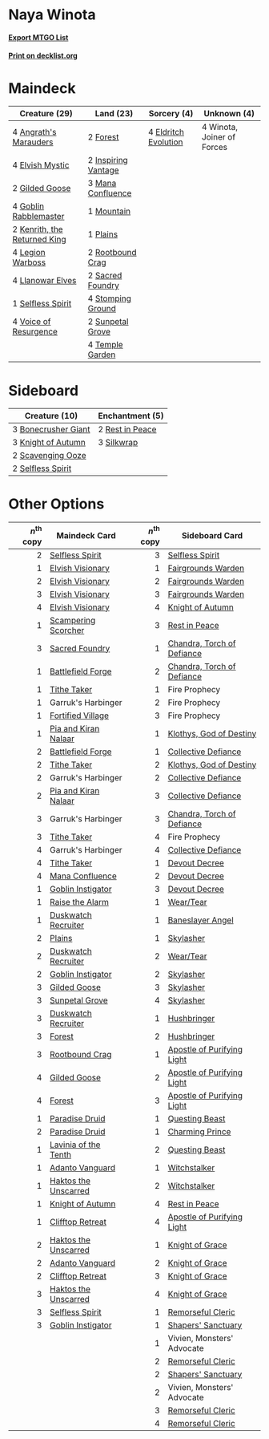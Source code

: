 # Naya Winota

#### [Export MTGO List](../collection/Naya%20Winota/Naya%20Winota.txt)
#### [Print on decklist.org](http://decklist.org/?deckmain=4%09Angrath's%20Marauders%0A4%09Eldritch%20Evolution%0A4%09Elvish%20Mystic%0A2%09Forest%0A2%09Gilded%20Goose%0A4%09Goblin%20Rabblemaster%0A2%09Inspiring%20Vantage%0A2%09Kenrith,%20the%20Returned%20King%0A4%09Legion%20Warboss%0A4%09Llanowar%20Elves%0A3%09Mana%20Confluence%0A1%09Mountain%0A1%09Plains%0A2%09Rootbound%20Crag%0A2%09Sacred%20Foundry%0A1%09Selfless%20Spirit%0A4%09Stomping%20Ground%0A2%09Sunpetal%20Grove%0A4%09Temple%20Garden%0A4%09Voice%20of%20Resurgence%0A4%09Winota,%20Joiner%20of%20Forces&deckside=3%09Bonecrusher%20Giant%0A3%09Knight%20of%20Autumn%0A2%09Rest%20in%20Peace%0A2%09Scavenging%20Ooze%0A2%09Selfless%20Spirit%0A3%09Silkwrap)
# Maindeck

|                                             Creature (29)                                             |                                          Land (23)                                           |                                          Sorcery (4)                                          |       Unknown (4)        |
|-------------------------------------------------------------------------------------------------------|----------------------------------------------------------------------------------------------|-----------------------------------------------------------------------------------------------|--------------------------|
|4 [Angrath's Marauders](http://gatherer.wizards.com/Pages/Card/Details.aspx?multiverseid=435286)       |2 [Forest](http://gatherer.wizards.com/Pages/Card/Details.aspx?multiverseid=439860)           |4 [Eldritch Evolution](http://gatherer.wizards.com/Pages/Card/Details.aspx?multiverseid=414456)|4 Winota, Joiner of Forces|
|4 [Elvish Mystic](http://gatherer.wizards.com/Pages/Card/Details.aspx?multiverseid=389499)             |2 [Inspiring Vantage](http://gatherer.wizards.com/Pages/Card/Details.aspx?multiverseid=417819)|                                                                                               |                          |
|2 [Gilded Goose](http://gatherer.wizards.com/Pages/Card/Details.aspx?multiverseid=473122)              |3 [Mana Confluence](http://gatherer.wizards.com/Pages/Card/Details.aspx?multiverseid=409573)  |                                                                                               |                          |
|4 [Goblin Rabblemaster](http://gatherer.wizards.com/Pages/Card/Details.aspx?multiverseid=438486)       |1 [Mountain](http://gatherer.wizards.com/Pages/Card/Details.aspx?multiverseid=439859)         |                                                                                               |                          |
|2 [Kenrith, the Returned King](http://gatherer.wizards.com/Pages/Card/Details.aspx?multiverseid=476052)|1 [Plains](http://gatherer.wizards.com/Pages/Card/Details.aspx?multiverseid=439856)           |                                                                                               |                          |
|4 [Legion Warboss](http://gatherer.wizards.com/Pages/Card/Details.aspx?multiverseid=452859)            |2 [Rootbound Crag](http://gatherer.wizards.com/Pages/Card/Details.aspx?multiverseid=420934)   |                                                                                               |                          |
|4 [Llanowar Elves](http://gatherer.wizards.com/Pages/Card/Details.aspx?multiverseid=129626)            |2 [Sacred Foundry](http://gatherer.wizards.com/Pages/Card/Details.aspx?multiverseid=405106)   |                                                                                               |                          |
|1 [Selfless Spirit](http://gatherer.wizards.com/Pages/Card/Details.aspx?multiverseid=414332)           |4 [Stomping Ground](http://gatherer.wizards.com/Pages/Card/Details.aspx?multiverseid=405110)  |                                                                                               |                          |
|4 [Voice of Resurgence](http://gatherer.wizards.com/Pages/Card/Details.aspx?multiverseid=368951)       |2 [Sunpetal Grove](http://gatherer.wizards.com/Pages/Card/Details.aspx?multiverseid=420946)   |                                                                                               |                          |
|                                                                                                       |4 [Temple Garden](http://gatherer.wizards.com/Pages/Card/Details.aspx?multiverseid=405112)    |                                                                                               |                          |


# Sideboard

|                                        Creature (10)                                         |                                     Enchantment (5)                                      |
|----------------------------------------------------------------------------------------------|------------------------------------------------------------------------------------------|
|3 [Bonecrusher Giant](http://gatherer.wizards.com/Pages/Card/Details.aspx?multiverseid=473077)|2 [Rest in Peace](http://gatherer.wizards.com/Pages/Card/Details.aspx?multiverseid=442021)|
|3 [Knight of Autumn](http://gatherer.wizards.com/Pages/Card/Details.aspx?multiverseid=452933) |3 [Silkwrap](http://gatherer.wizards.com/Pages/Card/Details.aspx?multiverseid=394699)     |
|2 [Scavenging Ooze](http://gatherer.wizards.com/Pages/Card/Details.aspx?multiverseid=420783)  |                                                                                          |
|2 [Selfless Spirit](http://gatherer.wizards.com/Pages/Card/Details.aspx?multiverseid=414332)  |                                                                                          |


# Other Options

|*n*<sup>th</sup> copy|                                         Maindeck Card                                         |*n*<sup>th</sup> copy|                                           Sideboard Card                                            |
|--------------------:|-----------------------------------------------------------------------------------------------|--------------------:|-----------------------------------------------------------------------------------------------------|
|                    2|[Selfless Spirit](http://gatherer.wizards.com/Pages/Card/Details.aspx?multiverseid=414332)     |                    3|[Selfless Spirit](http://gatherer.wizards.com/Pages/Card/Details.aspx?multiverseid=414332)           |
|                    1|[Elvish Visionary](http://gatherer.wizards.com/Pages/Card/Details.aspx?multiverseid=175124)    |                    1|[Fairgrounds Warden](http://gatherer.wizards.com/Pages/Card/Details.aspx?multiverseid=417586)        |
|                    2|[Elvish Visionary](http://gatherer.wizards.com/Pages/Card/Details.aspx?multiverseid=175124)    |                    2|[Fairgrounds Warden](http://gatherer.wizards.com/Pages/Card/Details.aspx?multiverseid=417586)        |
|                    3|[Elvish Visionary](http://gatherer.wizards.com/Pages/Card/Details.aspx?multiverseid=175124)    |                    3|[Fairgrounds Warden](http://gatherer.wizards.com/Pages/Card/Details.aspx?multiverseid=417586)        |
|                    4|[Elvish Visionary](http://gatherer.wizards.com/Pages/Card/Details.aspx?multiverseid=175124)    |                    4|[Knight of Autumn](http://gatherer.wizards.com/Pages/Card/Details.aspx?multiverseid=452933)          |
|                    1|[Scampering Scorcher](http://gatherer.wizards.com/Pages/Card/Details.aspx?multiverseid=466912) |                    3|[Rest in Peace](http://gatherer.wizards.com/Pages/Card/Details.aspx?multiverseid=442021)             |
|                    3|[Sacred Foundry](http://gatherer.wizards.com/Pages/Card/Details.aspx?multiverseid=405106)      |                    1|[Chandra, Torch of Defiance](http://gatherer.wizards.com/Pages/Card/Details.aspx?multiverseid=417683)|
|                    1|[Battlefield Forge](http://gatherer.wizards.com/Pages/Card/Details.aspx?multiverseid=129479)   |                    2|[Chandra, Torch of Defiance](http://gatherer.wizards.com/Pages/Card/Details.aspx?multiverseid=417683)|
|                    1|[Tithe Taker](http://gatherer.wizards.com/Pages/Card/Details.aspx?multiverseid=457171)         |                    1|Fire Prophecy                                                                                        |
|                    1|Garruk's Harbinger                                                                             |                    2|Fire Prophecy                                                                                        |
|                    1|[Fortified Village](http://gatherer.wizards.com/Pages/Card/Details.aspx?multiverseid=410042)   |                    3|Fire Prophecy                                                                                        |
|                    1|[Pia and Kiran Nalaar](http://gatherer.wizards.com/Pages/Card/Details.aspx?multiverseid=442783)|                    1|[Klothys, God of Destiny](http://gatherer.wizards.com/Pages/Card/Details.aspx?multiverseid=476471)   |
|                    2|[Battlefield Forge](http://gatherer.wizards.com/Pages/Card/Details.aspx?multiverseid=129479)   |                    1|[Collective Defiance](http://gatherer.wizards.com/Pages/Card/Details.aspx?multiverseid=414420)       |
|                    2|[Tithe Taker](http://gatherer.wizards.com/Pages/Card/Details.aspx?multiverseid=457171)         |                    2|[Klothys, God of Destiny](http://gatherer.wizards.com/Pages/Card/Details.aspx?multiverseid=476471)   |
|                    2|Garruk's Harbinger                                                                             |                    2|[Collective Defiance](http://gatherer.wizards.com/Pages/Card/Details.aspx?multiverseid=414420)       |
|                    2|[Pia and Kiran Nalaar](http://gatherer.wizards.com/Pages/Card/Details.aspx?multiverseid=442783)|                    3|[Collective Defiance](http://gatherer.wizards.com/Pages/Card/Details.aspx?multiverseid=414420)       |
|                    3|Garruk's Harbinger                                                                             |                    3|[Chandra, Torch of Defiance](http://gatherer.wizards.com/Pages/Card/Details.aspx?multiverseid=417683)|
|                    3|[Tithe Taker](http://gatherer.wizards.com/Pages/Card/Details.aspx?multiverseid=457171)         |                    4|Fire Prophecy                                                                                        |
|                    4|Garruk's Harbinger                                                                             |                    4|[Collective Defiance](http://gatherer.wizards.com/Pages/Card/Details.aspx?multiverseid=414420)       |
|                    4|[Tithe Taker](http://gatherer.wizards.com/Pages/Card/Details.aspx?multiverseid=457171)         |                    1|[Devout Decree](http://gatherer.wizards.com/Pages/Card/Details.aspx?multiverseid=466767)             |
|                    4|[Mana Confluence](http://gatherer.wizards.com/Pages/Card/Details.aspx?multiverseid=409573)     |                    2|[Devout Decree](http://gatherer.wizards.com/Pages/Card/Details.aspx?multiverseid=466767)             |
|                    1|[Goblin Instigator](http://gatherer.wizards.com/Pages/Card/Details.aspx?multiverseid=447278)   |                    3|[Devout Decree](http://gatherer.wizards.com/Pages/Card/Details.aspx?multiverseid=466767)             |
|                    1|[Raise the Alarm](http://gatherer.wizards.com/Pages/Card/Details.aspx?multiverseid=416853)     |                    1|[Wear/Tear](http://gatherer.wizards.com/Pages/Card/Details.aspx?multiverseid=368950)                 |
|                    1|[Duskwatch Recruiter](http://gatherer.wizards.com/Pages/Card/Details.aspx?multiverseid=409961) |                    1|[Baneslayer Angel](http://gatherer.wizards.com/Pages/Card/Details.aspx?multiverseid=191065)          |
|                    2|[Plains](http://gatherer.wizards.com/Pages/Card/Details.aspx?multiverseid=439856)              |                    1|[Skylasher](http://gatherer.wizards.com/Pages/Card/Details.aspx?multiverseid=369083)                 |
|                    2|[Duskwatch Recruiter](http://gatherer.wizards.com/Pages/Card/Details.aspx?multiverseid=409961) |                    2|[Wear/Tear](http://gatherer.wizards.com/Pages/Card/Details.aspx?multiverseid=368950)                 |
|                    2|[Goblin Instigator](http://gatherer.wizards.com/Pages/Card/Details.aspx?multiverseid=447278)   |                    2|[Skylasher](http://gatherer.wizards.com/Pages/Card/Details.aspx?multiverseid=369083)                 |
|                    3|[Gilded Goose](http://gatherer.wizards.com/Pages/Card/Details.aspx?multiverseid=473122)        |                    3|[Skylasher](http://gatherer.wizards.com/Pages/Card/Details.aspx?multiverseid=369083)                 |
|                    3|[Sunpetal Grove](http://gatherer.wizards.com/Pages/Card/Details.aspx?multiverseid=420946)      |                    4|[Skylasher](http://gatherer.wizards.com/Pages/Card/Details.aspx?multiverseid=369083)                 |
|                    3|[Duskwatch Recruiter](http://gatherer.wizards.com/Pages/Card/Details.aspx?multiverseid=409961) |                    1|[Hushbringer](http://gatherer.wizards.com/Pages/Card/Details.aspx?multiverseid=472980)               |
|                    3|[Forest](http://gatherer.wizards.com/Pages/Card/Details.aspx?multiverseid=439860)              |                    2|[Hushbringer](http://gatherer.wizards.com/Pages/Card/Details.aspx?multiverseid=472980)               |
|                    3|[Rootbound Crag](http://gatherer.wizards.com/Pages/Card/Details.aspx?multiverseid=420934)      |                    1|[Apostle of Purifying Light](http://gatherer.wizards.com/Pages/Card/Details.aspx?multiverseid=466760)|
|                    4|[Gilded Goose](http://gatherer.wizards.com/Pages/Card/Details.aspx?multiverseid=473122)        |                    2|[Apostle of Purifying Light](http://gatherer.wizards.com/Pages/Card/Details.aspx?multiverseid=466760)|
|                    4|[Forest](http://gatherer.wizards.com/Pages/Card/Details.aspx?multiverseid=439860)              |                    3|[Apostle of Purifying Light](http://gatherer.wizards.com/Pages/Card/Details.aspx?multiverseid=466760)|
|                    1|[Paradise Druid](http://gatherer.wizards.com/Pages/Card/Details.aspx?multiverseid=461098)      |                    1|[Questing Beast](http://gatherer.wizards.com/Pages/Card/Details.aspx?multiverseid=473133)            |
|                    2|[Paradise Druid](http://gatherer.wizards.com/Pages/Card/Details.aspx?multiverseid=461098)      |                    1|[Charming Prince](http://gatherer.wizards.com/Pages/Card/Details.aspx?multiverseid=472970)           |
|                    1|[Lavinia of the Tenth](http://gatherer.wizards.com/Pages/Card/Details.aspx?multiverseid=368983)|                    2|[Questing Beast](http://gatherer.wizards.com/Pages/Card/Details.aspx?multiverseid=473133)            |
|                    1|[Adanto Vanguard](http://gatherer.wizards.com/Pages/Card/Details.aspx?multiverseid=435152)     |                    1|[Witchstalker](http://gatherer.wizards.com/Pages/Card/Details.aspx?multiverseid=370806)              |
|                    1|[Haktos the Unscarred](http://gatherer.wizards.com/Pages/Card/Details.aspx?multiverseid=476469)|                    2|[Witchstalker](http://gatherer.wizards.com/Pages/Card/Details.aspx?multiverseid=370806)              |
|                    1|[Knight of Autumn](http://gatherer.wizards.com/Pages/Card/Details.aspx?multiverseid=452933)    |                    4|[Rest in Peace](http://gatherer.wizards.com/Pages/Card/Details.aspx?multiverseid=442021)             |
|                    1|[Clifftop Retreat](http://gatherer.wizards.com/Pages/Card/Details.aspx?multiverseid=443127)    |                    4|[Apostle of Purifying Light](http://gatherer.wizards.com/Pages/Card/Details.aspx?multiverseid=466760)|
|                    2|[Haktos the Unscarred](http://gatherer.wizards.com/Pages/Card/Details.aspx?multiverseid=476469)|                    1|[Knight of Grace](http://gatherer.wizards.com/Pages/Card/Details.aspx?multiverseid=442911)           |
|                    2|[Adanto Vanguard](http://gatherer.wizards.com/Pages/Card/Details.aspx?multiverseid=435152)     |                    2|[Knight of Grace](http://gatherer.wizards.com/Pages/Card/Details.aspx?multiverseid=442911)           |
|                    2|[Clifftop Retreat](http://gatherer.wizards.com/Pages/Card/Details.aspx?multiverseid=443127)    |                    3|[Knight of Grace](http://gatherer.wizards.com/Pages/Card/Details.aspx?multiverseid=442911)           |
|                    3|[Haktos the Unscarred](http://gatherer.wizards.com/Pages/Card/Details.aspx?multiverseid=476469)|                    4|[Knight of Grace](http://gatherer.wizards.com/Pages/Card/Details.aspx?multiverseid=442911)           |
|                    3|[Selfless Spirit](http://gatherer.wizards.com/Pages/Card/Details.aspx?multiverseid=414332)     |                    1|[Remorseful Cleric](http://gatherer.wizards.com/Pages/Card/Details.aspx?multiverseid=447169)         |
|                    3|[Goblin Instigator](http://gatherer.wizards.com/Pages/Card/Details.aspx?multiverseid=447278)   |                    1|[Shapers' Sanctuary](http://gatherer.wizards.com/Pages/Card/Details.aspx?multiverseid=435362)        |
|                     |                                                                                               |                    1|Vivien, Monsters' Advocate                                                                           |
|                     |                                                                                               |                    2|[Remorseful Cleric](http://gatherer.wizards.com/Pages/Card/Details.aspx?multiverseid=447169)         |
|                     |                                                                                               |                    2|[Shapers' Sanctuary](http://gatherer.wizards.com/Pages/Card/Details.aspx?multiverseid=435362)        |
|                     |                                                                                               |                    2|Vivien, Monsters' Advocate                                                                           |
|                     |                                                                                               |                    3|[Remorseful Cleric](http://gatherer.wizards.com/Pages/Card/Details.aspx?multiverseid=447169)         |
|                     |                                                                                               |                    4|[Remorseful Cleric](http://gatherer.wizards.com/Pages/Card/Details.aspx?multiverseid=447169)         |

